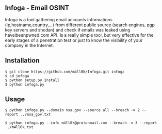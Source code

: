 ## Infoga - Email OSINT

Infoga is a tool gathering email accounts informations (ip,hostname,country,...) from different public source (search engines, pgp key servers and shodan) and check if emails was leaked using haveibeenpwned.com API. Is a really simple tool, but very effective for the early stages of a penetration test or just to know the visibility of your company in the Internet.

## Installation

```
$ git clone https://github.com/m4ll0k/Infoga.git infoga
$ cd infoga
$ python setup.py install
$ python infoga.py
```

## Usage

```
$ python infoga.py --domain nsa.gov --source all --breach -v 2 --report ../nsa_gov.txt
```


```
$ python infoga.py --info m4ll0k@protonmail.com --breach -v 3 --report ../m4ll0k.txt
```

